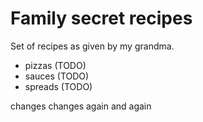 # Family secret recipes

Set of recipes as given by my grandma.

- pizzas (TODO)
- sauces (TODO)
- spreads (TODO)

changes
changes again and again